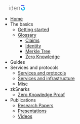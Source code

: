 
[<img src="./imgs/iden3-icon2.png" style="width: 50px; margin-left: 20px;">](/)

- [Home](/)
- The basics
    - [Getting started](basics/gettingstarted.md)
	- [Glossary](basics/glossary/glossary.md)
		- [Claims](basics/glossary/claims.md)
		- [Identity](basics/glossary/identity.md)
		- [Merkle Tree](basics/glossary/merkletree.md)
		- [Zero Knowledge](basics/glossary/zeroknowledge.md)
- Guides
- Services and protocols
    - [Services and protocols](technology/technology.md#services)
    - [Services and infrastructure](repositories/repositories.md#services)
	- [Misc](repositories/repositories.md#misc)
- zkSnarks
    - [Zero Knowledge Proof](repositories/repositories.md#zkp)
- Publications
	- [Research Papers](publications/publications.md#researchpapers)
	- [Presentations](publications/publications.md#presentations)
	- [Videos](publications/publications.md#videos)

